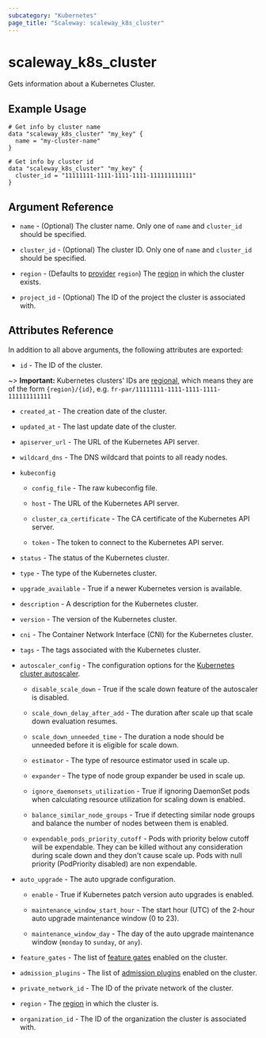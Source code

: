 ```yaml
---
subcategory: "Kubernetes"
page_title: "Scaleway: scaleway_k8s_cluster"
---
```


# scaleway_k8s_cluster

Gets information about a Kubernetes Cluster.

## Example Usage

```hcl
# Get info by cluster name
data "scaleway_k8s_cluster" "my_key" {
  name = "my-cluster-name"
}

# Get info by cluster id
data "scaleway_k8s_cluster" "my_key" {
  cluster_id = "11111111-1111-1111-1111-111111111111"
}
```

## Argument Reference

- `name` - (Optional) The cluster name. Only one of `name` and `cluster_id` should be specified.

- `cluster_id` - (Optional) The cluster ID. Only one of `name` and `cluster_id` should be specified.

- `region` - (Defaults to [provider](../index.md#region) `region`) The [region](../guides/regions_and_zones.md#regions) in which the cluster exists.

- `project_id` - (Optional) The ID of the project the cluster is associated with.

## Attributes Reference

In addition to all above arguments, the following attributes are exported:

- `id` - The ID of the cluster.

~> **Important:** Kubernetes clusters' IDs are [regional](../guides/regions_and_zones.md#resource-ids), which means they are of the form `{region}/{id}`, e.g. `fr-par/11111111-1111-1111-1111-111111111111`

- `created_at` - The creation date of the cluster.

- `updated_at` - The last update date of the cluster.

- `apiserver_url` - The URL of the Kubernetes API server.

- `wildcard_dns` - The DNS wildcard that points to all ready nodes.

- `kubeconfig`

    - `config_file` - The raw kubeconfig file.

    - `host` - The URL of the Kubernetes API server.

    - `cluster_ca_certificate` - The CA certificate of the Kubernetes API server.

    - `token` - The token to connect to the Kubernetes API server.

- `status` - The status of the Kubernetes cluster.

- `type` - The type of the Kubernetes cluster.

- `upgrade_available` - True if a newer Kubernetes version is available.

- `description` - A description for the Kubernetes cluster.

- `version` - The version of the Kubernetes cluster.

- `cni` - The Container Network Interface (CNI) for the Kubernetes cluster.

- `tags` - The tags associated with the Kubernetes cluster.

- `autoscaler_config` - The configuration options for the [Kubernetes cluster autoscaler](https://github.com/kubernetes/autoscaler/tree/master/cluster-autoscaler).

    - `disable_scale_down` - True if the scale down feature of the autoscaler is disabled.

    - `scale_down_delay_after_add` - The duration after scale up that scale down evaluation resumes.

    - `scale_down_unneeded_time` - The duration a node should be unneeded before it is eligible for scale down.

    - `estimator` - The type of resource estimator used in scale up.

    - `expander` - The type of node group expander be used in scale up.

    - `ignore_daemonsets_utilization` - True if ignoring DaemonSet pods when calculating resource utilization for scaling down is enabled.

    - `balance_similar_node_groups` - True if detecting similar node groups and balance the number of nodes between them is enabled.

    - `expendable_pods_priority_cutoff` - Pods with priority below cutoff will be expendable. They can be killed without any consideration during scale down and they don't cause scale up. Pods with null priority (PodPriority disabled) are non expendable.

- `auto_upgrade` - The auto upgrade configuration.

    - `enable` - True if Kubernetes patch version auto upgrades is enabled.

    - `maintenance_window_start_hour` - The start hour (UTC) of the 2-hour auto upgrade maintenance window (0 to 23).

    - `maintenance_window_day` - The day of the auto upgrade maintenance window (`monday` to `sunday`, or `any`).

- `feature_gates` - The list of [feature gates](https://kubernetes.io/docs/reference/command-line-tools-reference/feature-gates/) enabled on the cluster.

- `admission_plugins` - The list of [admission plugins](https://kubernetes.io/docs/reference/access-authn-authz/admission-controllers/) enabled on the cluster.

- `private_network_id` - The ID of the private network of the cluster.

- `region` - The [region](../guides/regions_and_zones.md#regions) in which the cluster is.

- `organization_id` - The ID of the organization the cluster is associated with.
